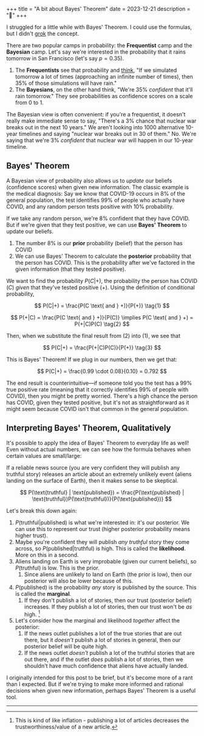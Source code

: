 +++
title = "A bit about Bayes' Theorem"
date = 2023-12-21
description = "🌳"
+++

I struggled for a little while with Bayes' Theorem. I could use the formulas, but I didn't [grok](https://en.wikipedia.org/wiki/Grok#In_computer_programmer_culture) the concept.

There are two popular camps in probability: the **Frequentist** camp and the **Bayesian** camp. Let's say we're interested in the probability that it rains tomorrow in San Francisco (let's say $p = 0.35$).

1. The **Frequentists** see that probability and [think](https://www.lesswrong.com/tag/bayesianism), "If we simulated tomorrow a lot of times (approaching an infinite number of times), then 35% of those simulations will have rain."
2. The **Bayesians**, on the other hand think, "We're 35% *confident* that it'll rain tomorrow." They see probabilities as confidence scores on a scale from 0 to 1.

The Bayesian view is often convenient: if you're a frequentist, it doesn't really make immediate sense to say, "There's a 3% chance that nuclear war breaks out in the next 10 years." We aren't looking into 1000 alternative 10-year timelines and saying "nuclear war breaks out in 30 of them." No. We're saying that we're 3% *confident* that nuclear war will happen in our 10-year timeline.

## Bayes' Theorem

A Bayesian view of probability also allows us to *update* our beliefs (confidence scores) when given new information. The classic example is the medical diagnosis: Say we know that COVID-19 occurs in 8% of the general population, the test identifies 99% of people who actually have COVID, and any random person tests positive with 10% probability.

If we take any random person, we're 8% confident that they have COVID. But if we're given that they test positive, we can use **Bayes' Theorem** to update our beliefs.

1. The number 8% is our **prior** probability (belief) that the person has COVID
2. We can use Bayes' Theorem to calculate the **posterior** probability that the person has COVID. This is the probability after we've factored in the given information (that they tested positive).

We want to find the probability $P(C|+)$, the probability the person has COVID ($C$) *given* that they've tested positive ($+$). Using the definition of conditional probability,

$$
P(C|+) = \frac{P(C \text{ and } +)}{P(+)} \tag{1}
$$

$$
P(+|C) = \frac{P(C \text{ and } +)}{P(C)} \implies
P(C \text{ and } +) = P(+|C)P(C)
\tag{2}
$$

Then, when we substitute the final result from $(2)$ into $(1)$, we see that

$$
P(C|+) = \frac{P(+|C)P(C)}{P(+)} \tag{3}
$$

This is Bayes' Theorem! If we plug in our numbers, then we get that:

$$
P(C|+) = \frac{0.99 \cdot 0.08}{0.10} = 0.792
$$

The end result is counterintuitive—if someone told you the test has a 99% true positive rate (meaning that it correctly identifies 99% of people with COVID), then you might be pretty worried. There's a high chance the person has COVID, given they tested positive, but it's not as straightforward as it might seem because COVID isn't that common in the general population.

## Interpreting Bayes' Theorem, Qualitatively

It's possible to apply the idea of Bayes' Theorem to everyday life as well! Even without actual numbers, we can see how the formula behaves when certain values are small/large:

If a reliable news source (you are very confident they will publish any truthful story) releases an article about an extremely unlikely event (aliens landing on the surface of Earth), then it makes sense to be skeptical.

$$
P(\text{truthful} | \text{published}) = \frac{P(\text{published} | \text{truthful})P(\text{truthful})}{P(\text{published})}
$$

Let's break this down again:

1. $P(\text{truthful} | \text{published})$ is what we're interested in: it's our posterior. We can use this to represent our trust (higher posterior probability means higher trust).
1. Maybe you're confident they will publish *any truthful* story they come across, so $P(\text{published} | \text{truthful})$ is high. This is called the **likelihood**. More on this in a second.
1. Aliens landing on Earth is very improbable (given our current beliefs), so $P(\text{truthful})$ is low. This is the prior.
    1. Since aliens are unlikely to land on Earth (the prior is low), then our posterior will also be lower because of this.
1. $P(\text{published})$ is the probability *any* story is published by the source. This is called the **marginal**.
	1. If they don't publish a lot of stories, then our trust (posterior belief) increases. If they publish a lot of stories, then our trust won't be *as* high. [^1]
1. Let's consider how the marginal and likelihood *together* affect the posterior:
	1. If the news outlet publishes a lot of the true stories that are out there, but it *doesn't* publish a lot of stories in general, then our posterior belief will be quite high.
	2. If the news outlet *doesn't* publish a lot of the truthful stories that are out there, and if the outlet *does* publish a lot of stories, then we shouldn't have much confidence that aliens have actually landed.

I originally intended for this post to be brief, but it's become more of a rant than I expected. But if we're trying to make more informed and rational decisions when given new information, perhaps Bayes' Theorem is a useful tool.

---

[^1]: This is kind of like inflation - publishing a lot of articles decreases the trustworthiness/value of a new article.
